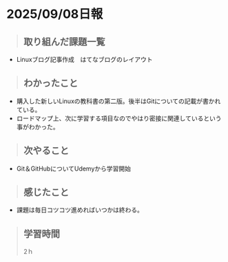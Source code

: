 # 2025/09/08日報

>## 取り組んだ課題一覧
- Linuxブログ記事作成　はてなブログのレイアウト
   
> ## わかったこと
- 購入した新しいLinuxの教科書の第二版。後半はGitについての記載が書かれている。
- ロードマップ上、次に学習する項目なのでやはり密接に関連しているという事がわかった。
     
  
> ## 次やること
- Git＆GitHubについてUdemyから学習開始

> ## 感じたこと
- 課題は毎日コツコツ進めればいつかは終わる。
  
> ## 学習時間
>
> 2ｈ